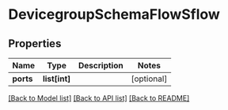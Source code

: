 # DevicegroupSchemaFlowSflow

## Properties
Name | Type | Description | Notes
------------ | ------------- | ------------- | -------------
**ports** | **list[int]** |  | [optional] 

[[Back to Model list]](../README.md#documentation-for-models) [[Back to API list]](../README.md#documentation-for-api-endpoints) [[Back to README]](../README.md)


